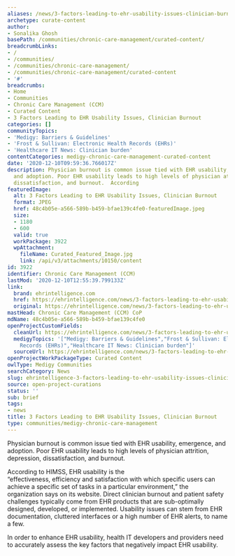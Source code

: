 ```yaml
---
aliases: /news/3-factors-leading-to-ehr-usability-issues-clinician-burnout
archetype: curate-content
author:
- Sonalika Ghosh
basePath: /communities/chronic-care-management/curated-content/
breadcrumbLinks:
- /
- /communities/
- /communities/chronic-care-management/
- /communities/chronic-care-management/curated-content
- '#'
breadcrumbs:
- Home
- Communities
- Chronic Care Management (CCM)
- Curated Content
- 3 Factors Leading to EHR Usability Issues, Clinician Burnout
categories: []
communityTopics:
- 'Medigy: Barriers & Guidelines'
- 'Frost & Sullivan: Electronic Health Records (EHRs)'
- 'Healthcare IT News: Clinician burden'
contentCategories: medigy-chronic-care-management-curated-content
date: '2020-12-10T09:59:36.766017Z'
description: Physician burnout is common issue tied with EHR usability, emergence,
  and adoption. Poor EHR usability leads to high levels of physician attrition, depression,
  dissatisfaction, and burnout.  According
featuredImage:
  alt: 3 Factors Leading to EHR Usability Issues, Clinician Burnout
  format: JPEG
  href: 48c4b05e-a566-589b-b459-bfae139c4fe0-featuredImage.jpeg
  size:
  - 1180
  - 600
  valid: true
  workPackage: 3922
  wpAttachment:
    fileName: Curated_Featured_Image.jpg
    link: /api/v3/attachments/10150/content
id: 3922
identifier: Chronic Care Management (CCM)
lastMod: '2020-12-10T12:55:39.799133Z'
link:
  brand: ehrintelligence.com
  href: https://ehrintelligence.com/news/3-factors-leading-to-ehr-usability-issues-clinician-burnout
  original: https://ehrintelligence.com/news/3-factors-leading-to-ehr-usability-issues-clinician-burnout
mastHead: Chronic Care Management (CCM) CoP
mdName: 48c4b05e-a566-589b-b459-bfae139c4fe0
openProjectCustomFields:
  cleanUrl: https://ehrintelligence.com/news/3-factors-leading-to-ehr-usability-issues-clinician-burnout
  medigyTopics: '["Medigy: Barriers & Guidelines","Frost & Sullivan: Electronic Health
    Records (EHRs)","Healthcare IT News: Clinician burden"]'
  sourceUrl: https://ehrintelligence.com/news/3-factors-leading-to-ehr-usability-issues-clinician-burnout
openProjectWorkPackageType: Curated Content
owlType: Medigy Communities
searchCategory: News
slug: ehrintelligence-3-factors-leading-to-ehr-usability-issues-clinician-burnout
source: open-project-curations
status: ''
sub: brief
tags:
- news
title: 3 Factors Leading to EHR Usability Issues, Clinician Burnout
type: communities/medigy-chronic-care-management
---
```


Physician burnout is common issue tied with EHR usability, emergence, and adoption. Poor EHR usability leads to high levels of physician attrition, depression, dissatisfaction, and burnout.

According to HIMSS, EHR usability is the “effectiveness, efficiency and satisfaction with which specific users can achieve a specific set of tasks in a particular environment,” the organization says on its website. Direct clinician burnout and patient safety challenges typically come from EHR products that are sub-optimally designed, developed, or implemented. Usability issues can stem from EHR documentation, cluttered interfaces or a high number of EHR alerts, to name a few.

In order to enhance EHR usability, health IT developers and providers need to accurately assess the key factors that negatively impact EHR usability.